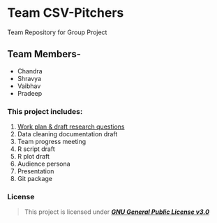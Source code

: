 # Team CSV-Pitchers
Team Repository for Group Project
## **Team Members-**
* Chandra
* Shravya
* Vaibhav
* Pradeep

### This project includes:

1. [Work plan & draft research questions](https://github.com/vrahangdale/ISQA_8086-TeamProject/tree/master/Deliverables/WorkPlan-%20RQs)
2.  Data cleaning documentation draft
3.  Team progress meeting
4.  R script draft
5.  R plot draft
6.  Audience persona
7.  Presentation
8.  Git package



### License
>This project is licensed under  [**_GNU General Public License v3.0_**](https://github.com/vrahangdale/Team-7/blob/master/LICENSE)
